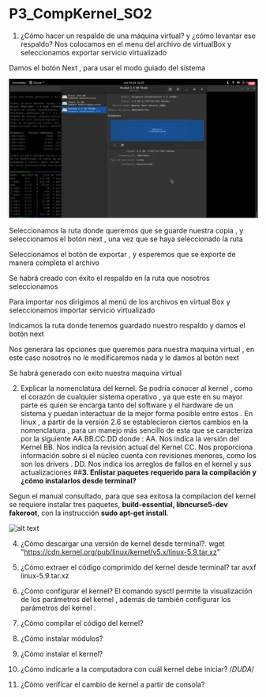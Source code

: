 # P3_CompKernel_SO2

1. ¿Cómo hacer un respaldo de una máquina virtual? y ¿cómo levantar ese respaldo?
Nos colocamos en el menu del archivo de virtualBox y seleccionamos exportar servicio virtualizado

Damos el botón Next , para usar el modo guiado del sistema


 ![alt text](https://github.com/daerksun/Practica1.ManejodeDiscos/blob/main/Imagenes/22.png "Im22")




Seleccionamos la ruta donde queremos que se guarde nuestra copia , y seleccionamos el botón next , una vez que se haya seleccionado la ruta


Seleccionamos el botón de exportar , y esperemos que se exporte de manera completa el archivo


Se habrá creado con éxito el respaldo en la ruta que nosotros seleccionamos


Para importar nos dirigimos al menú de los archivos en virtual Box y seleccionamos importar servicio virtualizado

Indicamos la ruta donde tenemos guardado nuestro respaldo y damos el botón next


Nos generara las opciones que queremos para nuestra maquina virtual , en este caso nosotros no le modificaremos nada y le damos al botón next


Se habrá generado con exito nuestra maquina virtual




2. Explicar la nomenclatura del kernel.
Se podría conocer al kernel , como el corazón de cualquier sistema operativo , ya que este en su mayor parte es quien se encarga tanto del software y el hardware de un sistema y puedan interactuar de la mejor forma posible entre estos .
En linux , a partir de la versión 2.6 se establecieron ciertos cambios en la nomenclatura , para un manejo más sencillo de esta que se caracteriza por la siguiente AA.BB.CC.DD  donde :
    AA. Nos indica la versión del Kernel
    BB. Nos indica la revisión actual del Kernel
    CC. Nos proporciona información sobre si el núcleo cuenta con revisiones menores,      como los son los drivers .
    DD. Nos indica los arreglos de fallos en el kernel y sus actualizaciones
##**3. Enlistar paquetes requerido para la compilación y ¿cómo instalarlos desde terminal?**

Segun el manual consultado, para que sea exitosa la compilacion del kernel se requiere instalar tres paquetes, **build-essential, libncurse5-dev fakeroot**, con la instrucción **sudo apt-get install**.

![alt text](https://github.com/daerksun/P3_CompKernel_SO2.git/blob/main/Im/3.png "Im1")


4. ¿Cómo descargar una versión de kernel desde terminal?.
wget "https://cdn.kernel.org/pub/linux/kernel/v5.x/linux-5.9.tar.xz"


5. ¿Cómo extraer el código comprimido del kernel desde terminal?
tar avxf linux-5.9.tar.xz

6. ¿Cómo configurar el kernel?
El comando sysctl permite la visualización de los parámetros del kernel , además de también configurar los parámetros del kernel .

7. ¿Cómo compilar el código del kernel?

8. ¿Cómo instalar módulos?




9. ¿Cómo instalar el kernel?

10. ¿Cómo indicarle a la computadora con cuál kernel debe iniciar?
/*DUDA*/

11. ¿Cómo verificar el cambio de kernel a partir de consola?

